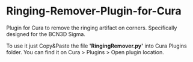 # Ringing-Remover-Plugin-for-Cura
Plugin for Cura to remove the ringing artifact on corners. Specifically designed for the BCN3D Sigma.

To use it just Copy&Paste the file **'RingingRemover.py'** into Cura Plugins folder.
You can find it on Cura > Plugins > Open plugin location.
